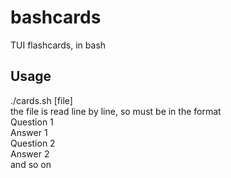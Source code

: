 # bashcards
TUI flashcards, in bash

## Usage
  ./cards.sh [file]  
the file is read line by line, so must be in the format  
    Question 1  
    Answer 1  
    Question 2  
    Answer 2  
and so on  

